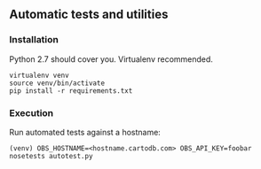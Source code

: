 ## Automatic tests and utilities

### Installation

Python 2.7 should cover you.  Virtualenv recommended.

    virtualenv venv
    source venv/bin/activate
    pip install -r requirements.txt

### Execution

Run automated tests against a hostname:

    (venv) OBS_HOSTNAME=<hostname.cartodb.com> OBS_API_KEY=foobar nosetests autotest.py
